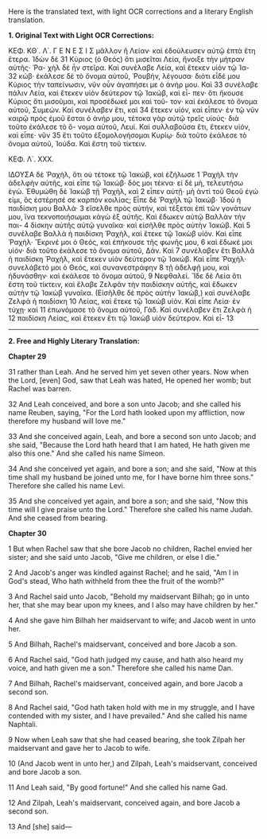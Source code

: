 Here is the translated text, with light OCR corrections and a literary English translation.

**1. Original Text with Light OCR Corrections:**

ΚΕΦ. ΚΘ΄. Λ΄. Γ Ε Ν Ε Σ Ι Σ
μᾶλλον ἢ Λείαν· καὶ ἐδούλευσεν αὐτῷ ἑπτὰ ἔτη ἕτερα. Ἰδὼν δὲ 31
Κύριος (ὁ Θεός) ὅτι μισεῖται Λεία, ἤνοιξε τὴν μήτραν αὐτῆς· Ῥα-
χὴλ δὲ ἦν στεῖρα. Καὶ συνέλαβε Λεία, καὶ ἔτεκεν υἱὸν τῷ Ἰα- 32
κώβ· ἐκάλεσε δὲ τὸ ὄνομα αὐτοῦ, Ῥουβήν, λέγουσα· διότι εἶδέ μου
Κύριος τὴν ταπείνωσιν, νῦν οὖν ἀγαπήσει με ὁ ἀνήρ μου. Καὶ 33
συνέλαβε πάλιν Λεία, καὶ ἔτεκεν υἱὸν δεύτερον τῷ Ἰακώβ, καὶ εἶ-
πεν· ὅτι ἤκουσε Κύριος ὅτι μισοῦμαι, καὶ προσέδωκέ μοι καὶ τοῦ-
τον· καὶ ἐκάλεσε τὸ ὄνομα αὐτοῦ, Συμεών. Καὶ συνέλαβεν ἔτι, καὶ 34
ἔτεκεν υἱόν, καὶ εἶπεν· ἐν τῷ νῦν καιρῷ πρὸς ἐμοῦ ἔσται ὁ ἀνήρ μου,
τέτοκα γὰρ αὐτῷ τρεῖς υἱούς· διὰ τοῦτο ἐκάλεσε τὸ ὄ-
νομα αὐτοῦ, Λευί. Καὶ συλλαβοῦσα ἔτι, ἔτεκεν υἱόν, καὶ εἶπε· νῦν 35
ἔτι τοῦτο ἐξομολογήσομαι Κυρίῳ· διὰ τοῦτο ἐκάλεσε τὸ ὄνομα
αὐτοῦ, Ἰούδα. Καὶ ἔστη τοῦ τίκτειν.

ΚΕΦ. Λ΄. XXX.

ΙΔΟΥΣΑ δὲ Ῥαχὴλ, ὅτι οὐ τέτοκε τῷ Ἰακώβ, καὶ ἐζήλωσε 1
Ῥαχὴλ τὴν ἀδελφὴν αὐτῆς, καὶ εἶπε τῷ Ἰακώβ· δός μοι τέκνα·
εἰ δὲ μὴ, τελευτήσω ἐγώ. Ἐθυμώθη δὲ Ἰακὼβ τῇ Ῥαχὴλ, καὶ 2
εἶπεν αὐτῇ· μὴ ἀντὶ τοῦ Θεοῦ ἐγώ εἰμι, ὃς ἐστέρησέ σε καρπὸν
κοιλίας; Εἶπε δὲ Ῥαχὴλ τῷ Ἰακώβ· Ἰδοὺ ἡ παιδίσκη μου Βαλλὰ· 3
εἴσελθε πρὸς αὐτήν, καὶ τέξεται ἐπὶ τῶν γονάτων μου, ἵνα τεκνοποιήσωμαι
κἀγὼ ἐξ αὐτῆς. Καὶ ἔδωκεν αὐτῷ Βαλλὰν τὴν παι- 4
δίσκην αὐτῆς αὐτῷ γυναῖκα· καὶ εἰσῆλθε πρὸς αὐτὴν Ἰακώβ. Καὶ 5
συνέλαβε Βαλλὰ ἡ παιδίσκη Ῥαχὴλ, καὶ ἔτεκε τῷ Ἰακὼβ υἱόν.
Καὶ εἶπε Ῥαχὴλ· Ἔκρινέ μοι ὁ Θεός, καὶ ἐπήκουσε τῆς φωνῆς μου, 6
καὶ ἔδωκέ μοι υἱόν· διὰ τοῦτο ἐκάλεσε τὸ ὄνομα αὐτοῦ, Δάν. Καὶ 7
συνέλαβεν ἔτι Βαλλὰ ἡ παιδίσκη Ῥαχὴλ, καὶ ἔτεκεν υἱὸν δεύτερον
τῷ Ἰακώβ. Καὶ εἶπε Ῥαχὴλ· συνελάβετό μοι ὁ Θεός, καὶ συνανεστράφην 8
τῇ ἀδελφῇ μου, καὶ ἠδυνάσθην· καὶ ἐκάλεσε τὸ ὄνομα αὐτοῦ, 9
Νεφθαλεί. Ἴδε δὲ Λεία ὅτι ἔστη τοῦ τίκτειν, καὶ ἔλαβε Ζελφᾶν
τὴν παιδίσκην αὐτῆς, καὶ ἔδωκεν αὐτὴν τῷ Ἰακὼβ γυναῖκα.
(Εἰσῆλθε δὲ πρὸς αὐτὴν Ἰακώβ,) καὶ συνέλαβε Ζελφὰ ἡ παιδίσκη 10
Λείας, καὶ ἔτεκε τῷ Ἰακὼβ υἱόν. Καὶ εἶπε Λεία· ἐν τύχῃ· καὶ 11
ἐπωνόμασε τὸ ὄνομα αὐτοῦ, Γάδ. Καὶ συνέλαβεν ἔτι Ζελφὰ ἡ 12
παιδίσκη Λείας, καὶ ἔτεκεν ἔτι τῷ Ἰακὼβ υἱὸν δεύτερον. Καὶ εἶ- 13

---

**2. Free and Highly Literary Translation:**

**Chapter 29**

31 rather than Leah. And he served him yet seven other years. Now when the Lord, [even] God, saw that Leah was hated, He opened her womb; but Rachel was barren.

32 And Leah conceived, and bore a son unto Jacob; and she called his name Reuben, saying, "For the Lord hath looked upon my affliction, now therefore my husband will love me."

33 And she conceived again, Leah, and bore a second son unto Jacob; and she said, "Because the Lord hath heard that I am hated, He hath given me also this one." And she called his name Simeon.

34 And she conceived yet again, and bore a son; and she said, "Now at this time shall my husband be joined unto me, for I have borne him three sons." Therefore she called his name Levi.

35 And she conceived yet again, and bore a son; and she said, "Now this time will I give praise unto the Lord." Therefore she called his name Judah. And she ceased from bearing.

**Chapter 30**

1 But when Rachel saw that she bore Jacob no children, Rachel envied her sister; and she said unto Jacob, "Give me children, or else I die."

2 And Jacob's anger was kindled against Rachel; and he said, "Am I in God's stead, Who hath withheld from thee the fruit of the womb?"

3 And Rachel said unto Jacob, "Behold my maidservant Bilhah; go in unto her, that she may bear upon my knees, and I also may have children by her."

4 And she gave him Bilhah her maidservant to wife; and Jacob went in unto her.

5 And Bilhah, Rachel's maidservant, conceived and bore Jacob a son.

6 And Rachel said, "God hath judged my cause, and hath also heard my voice, and hath given me a son." Therefore she called his name Dan.

7 And Bilhah, Rachel's maidservant, conceived again, and bore Jacob a second son.

8 And Rachel said, "God hath taken hold with me in my struggle, and I have contended with my sister, and I have prevailed." And she called his name Naphtali.

9 Now when Leah saw that she had ceased bearing, she took Zilpah her maidservant and gave her to Jacob to wife.

10 (And Jacob went in unto her,) and Zilpah, Leah's maidservant, conceived and bore Jacob a son.

11 And Leah said, "By good fortune!" And she called his name Gad.

12 And Zilpah, Leah's maidservant, conceived again, and bore Jacob a second son.

13 And [she] said—
